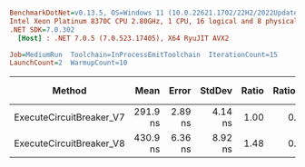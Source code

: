 ``` ini

BenchmarkDotNet=v0.13.5, OS=Windows 11 (10.0.22621.1702/22H2/2022Update/SunValley2), VM=Hyper-V
Intel Xeon Platinum 8370C CPU 2.80GHz, 1 CPU, 16 logical and 8 physical cores
.NET SDK=7.0.302
  [Host] : .NET 7.0.5 (7.0.523.17405), X64 RyuJIT AVX2

Job=MediumRun  Toolchain=InProcessEmitToolchain  IterationCount=15  
LaunchCount=2  WarmupCount=10  

```
|                   Method |     Mean |   Error |  StdDev | Ratio | RatioSD |   Gen0 | Allocated | Alloc Ratio |
|------------------------- |---------:|--------:|--------:|------:|--------:|-------:|----------:|------------:|
| ExecuteCircuitBreaker_V7 | 291.9 ns | 2.89 ns | 4.14 ns |  1.00 |    0.00 | 0.0200 |     504 B |        1.00 |
| ExecuteCircuitBreaker_V8 | 430.9 ns | 6.36 ns | 8.92 ns |  1.48 |    0.03 | 0.0010 |      32 B |        0.06 |

